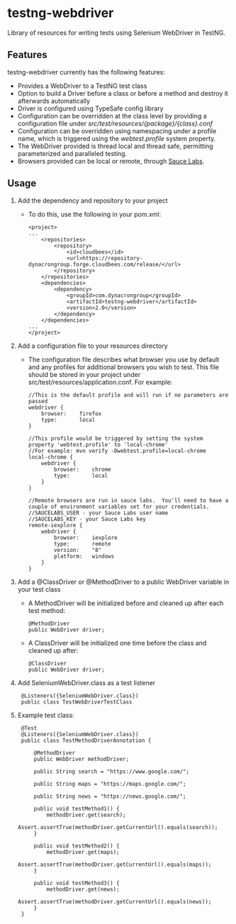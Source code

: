 testng-webdriver
===============

Library of resources for writing tests using Selenium WebDriver in TestNG.

Features
---------------

testng-webdriver currently has the following features:

* Provides a WebDriver to a TestNG test class
* Option to build a Driver before a class or before a method and destroy it afterwards automatically
* Driver is configured using TypeSafe config library
* Configuration can be overridden at the class level by providing a configuration file under _src/test/resources/{package}/{class}.conf_
* Configuration can be overridden using namespacing under a profile name, which is triggered using the _webtest.profile_ system property.
* The WebDriver provided is thread local and thread safe, permitting parameterized and paralleled testing.
* Browsers provided can be local or remote, through [Sauce Labs](https://saucelabs.com/).

Usage
---------------

1. Add the dependency and repository to your project
    - To do this, use the following in your pom.xml:
    
        ```
        <project>
        ...
            <repositories>
                <repository>
                    <id>cloudbees</id>
                    <url>https://repository-dynacrongroup.forge.cloudbees.com/release/</url>
                </repository>
            </repositories>
            <dependencies>
                <dependency>
                    <groupId>com.dynacrongroup</groupId>
                    <artifactId>testng-webdriver</artifactId>
                    <version>2.0</version>
                </dependency>
            </dependencies>
        ...
        </project>
        ```

2. Add a configuration file to your resources directory
    - The configuration file describes what browser you use by default and any profiles for additional browsers you wish to
test.  This file should be stored in your project under src/test/resources/application.conf.  For example:

        ```
        //This is the default profile and will run if no parameters are passed
        webdriver {
            browser:    firefox
            type:       local
        }

        //This profile would be triggered by setting the system property 'webtest.profile' to 'local-chrome'
        //For example: mvn verify -Dwebtest.profile=local-chrome
        local-chrome {
            webdriver {
                browser:    chrome
                type:       local
            }
        }

        //Remote browsers are run in sauce labs.  You'll need to have a couple of environment variables set for your credentials.
        //SAUCELABS_USER - your Sauce Labs user name
        //SAUCELABS_KEY - your Sauce Labs key
        remote-iexplore {
            webdriver {
                browser:    iexplore
                type:       remote
                version:    "8"
                platform:   windows
            }
        }
        ```

3. Add a @ClassDriver or @MethodDriver to a public WebDriver variable in your test class
    - A MethodDriver will be initialized before and cleaned up after each test method:

        ```
        @MethodDriver
        public WebDriver driver;
        ```
    - A ClassDriver will be initialized one time before the class and cleaned up after:

        ```
        @ClassDriver
        public WebDriver driver;
        ```

4. Add SeleniumWebDriver.class as a test listener

        @Listeners({SeleniumWebDriver.class})
        public class TestWebDriverTestClass


5. Example test class:


        @Test
        @Listeners({SeleniumWebDriver.class})
        public class TestMethodDriverAnnotation {

            @MethodDriver
            public WebDriver methodDriver;

            public String search = "https://www.google.com/";

            public String maps = "https://maps.google.com/";

            public String news = "https://news.google.com/";

            public void testMethod1() {
                methodDriver.get(search);
                Assert.assertTrue(methodDriver.getCurrentUrl().equals(search));
            }

            public void testMethod2() {
                methodDriver.get(maps);
                Assert.assertTrue(methodDriver.getCurrentUrl().equals(maps));
            }

            public void testMethod3() {
                methodDriver.get(news);
                Assert.assertTrue(methodDriver.getCurrentUrl().equals(news));
            }
        }
